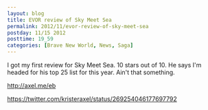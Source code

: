```yaml
---
layout: blog
title: EVOR review of Sky Meet Sea
permalink: 2012/11/evor-review-of-sky-meet-sea
postday: 11/15 2012
posttime: 19_59
categories: [Brave New World, News, Saga]
---
```


I got my first review for Sky Meet Sea. 10 stars out of 10. He says I'm headed for his top 25 list for this year. Ain't that something.

<a href="http://axel.me/eb" title="link">http://axel.me/eb</a>

<a href='https://twitter.com/intent/tweet?in_reply_to=269254046177697792' target='_blank'>https://twitter.com/kristeraxel/status/269254046177697792</a>
